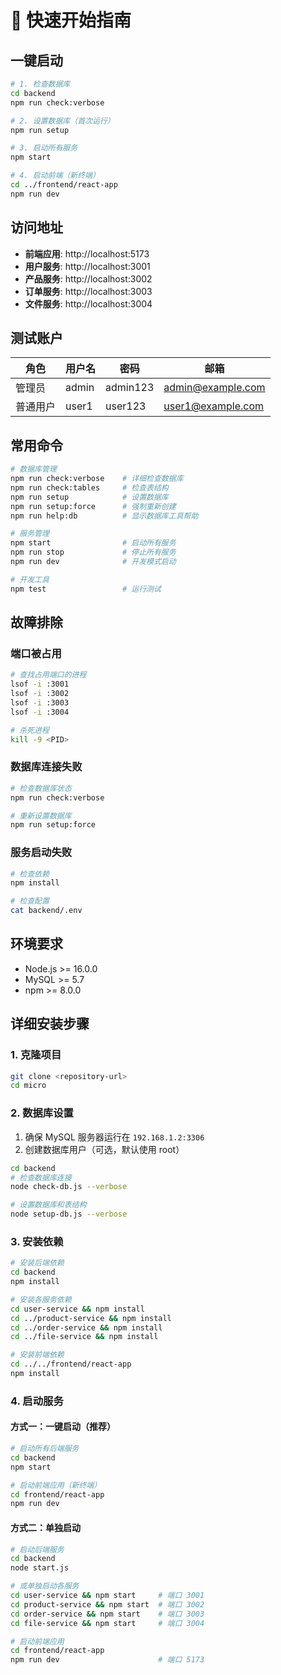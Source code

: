 # 🚀 快速开始指南

## 一键启动

```bash
# 1. 检查数据库
cd backend
npm run check:verbose

# 2. 设置数据库（首次运行）
npm run setup

# 3. 启动所有服务
npm start

# 4. 启动前端（新终端）
cd ../frontend/react-app
npm run dev
```

## 访问地址

- **前端应用**: http://localhost:5173
- **用户服务**: http://localhost:3001
- **产品服务**: http://localhost:3002
- **订单服务**: http://localhost:3003
- **文件服务**: http://localhost:3004

## 测试账户

| 角色     | 用户名 | 密码     | 邮箱              |
| -------- | ------ | -------- | ----------------- |
| 管理员   | admin  | admin123 | admin@example.com |
| 普通用户 | user1  | user123  | user1@example.com |

## 常用命令

```bash
# 数据库管理
npm run check:verbose    # 详细检查数据库
npm run check:tables     # 检查表结构
npm run setup            # 设置数据库
npm run setup:force      # 强制重新创建
npm run help:db          # 显示数据库工具帮助

# 服务管理
npm start                # 启动所有服务
npm run stop             # 停止所有服务
npm run dev              # 开发模式启动

# 开发工具
npm test                 # 运行测试
```

## 故障排除

### 端口被占用

```bash
# 查找占用端口的进程
lsof -i :3001
lsof -i :3002
lsof -i :3003
lsof -i :3004

# 杀死进程
kill -9 <PID>
```

### 数据库连接失败

```bash
# 检查数据库状态
npm run check:verbose

# 重新设置数据库
npm run setup:force
```

### 服务启动失败

```bash
# 检查依赖
npm install

# 检查配置
cat backend/.env
```

## 环境要求

- Node.js >= 16.0.0
- MySQL >= 5.7
- npm >= 8.0.0

## 详细安装步骤

### 1. 克隆项目

```bash
git clone <repository-url>
cd micro
```

### 2. 数据库设置

1. 确保 MySQL 服务器运行在 `192.168.1.2:3306`
2. 创建数据库用户（可选，默认使用 root）

```bash
cd backend
# 检查数据库连接
node check-db.js --verbose

# 设置数据库和表结构
node setup-db.js --verbose
```

### 3. 安装依赖

```bash
# 安装后端依赖
cd backend
npm install

# 安装各服务依赖
cd user-service && npm install
cd ../product-service && npm install
cd ../order-service && npm install
cd ../file-service && npm install

# 安装前端依赖
cd ../../frontend/react-app
npm install
```

### 4. 启动服务

#### 方式一：一键启动（推荐）

```bash
# 启动所有后端服务
cd backend
npm start

# 启动前端应用（新终端）
cd frontend/react-app
npm run dev
```

#### 方式二：单独启动

```bash
# 启动后端服务
cd backend
node start.js

# 或单独启动各服务
cd user-service && npm start     # 端口 3001
cd product-service && npm start  # 端口 3002
cd order-service && npm start    # 端口 3003
cd file-service && npm start     # 端口 3004

# 启动前端应用
cd frontend/react-app
npm run dev                      # 端口 5173
```
